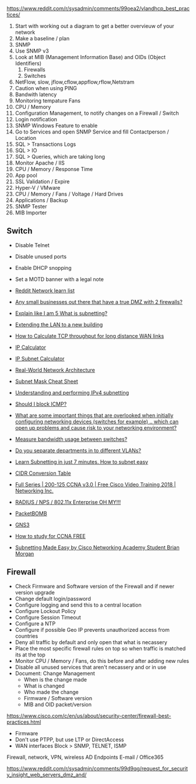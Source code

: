 https://www.reddit.com/r/sysadmin/comments/99oea2/vlandhcp_best_practices/

1. Start with working out a diagram to get a better overvieuw of your network
1. Make a baseline / plan
1. SNMP
  1. Use SNMP v3
  1. Look at MIB (Management Information Base) and OIDs (Object Identifiers)
      1. Firewalls
      1. Switches
  1. NetFlow, slow, jflow,cflow,appflow,rflow,Netstram
1. Caution when using PING
1. Bandwith latency
1. Monitoring tempature Fans
1. CPU / Memory
1. Configuration Management, to notify changes on a Firewall / Switch
1. Login notification
1. SNMP Windows Feature to enable
  1. Go to Services and open SNMP Service and fill Contactperson / Location
1. SQL > Transactions Logs
1. SQL > IO
1. SQL > Queries, which are taking long
1. Monitor Apache / IIS
  1. CPU / Memory / Response Time
  1. App pool 
1. SSL Validation / Expire
1. Hyper-V / VMware 
  1. CPU / Memory / Fans / Voltage / Hard Drives
1. Applications / Backup 
1. SNMP Tester
1. MIB Importer

## Switch 
* Disable Telnet
* Disable unused ports
* Enable DHCP snopping
* Set a MOTD banner with a legal note




* [Reddit Network learn list](https://www.reddit.com/r/ITCareerQuestions/comments/8w6rhv/im_sure_this_question_has_come_up_looking_to_get/e1t601u/?context=3)

* [Any small businesses out there that have a true DMZ with 2 firewalls?](https://www.reddit.com/r/sysadmin/comments/8lusyt/any_small_businesses_out_there_that_have_a_true/)
* [Explain like I am 5 What is subnetting?](https://www.reddit.com/r/sysadmin/comments/83nsva/explain_like_i_am_5_what_is_subnetting/)
* [Extending the LAN to a new building](https://www.reddit.com/r/sysadmin/comments/8lt994/extending_the_lan_to_a_new_building/)
* [How to Calculate TCP throughput for long distance WAN links](http://bradhedlund.com/2008/12/19/how-to-calculate-tcp-throughput-for-long-distance-links/)
* [IP Calculator](http://jodies.de/ipcalc?host=10.0.10.1&mask1=24&mask2=255.255.0.0)
* [IP Subnet Calculator](http://www.calculator.net/ip-subnet-calculator.html?cclass=a&csubnet=16&cip=172.16.0.1&ctype=ipv4&printit=0&x=104&y=31)
* [Real-World Network Architecture](https://www.reddit.com/r/sysadmin/comments/8lqr2t/realworld_network_architecture/)
* [Subnet Mask Cheat Sheet](https://www.aelius.com/njh/subnet_sheet.html)
* [Understanding and performing IPv4 subnetting](https://dougvitale.wordpress.com/2013/03/05/understanding-and-performing-ipv4-subnetting/)
* [Should I block ICMP?](http://shouldiblockicmp.com/)
* [What are some important things that are overlooked when initially configuring networking devices (switches for example) .. which can open up problems and cause risk to your networking environment?](https://www.reddit.com/r/sysadmin/comments/8mwzdn/what_are_some_important_things_that_are/)
* [Measure bandwidth usage between switches?](https://www.reddit.com/r/sysadmin/comments/8d2rjg/measure_bandwidth_usage_between_switches/)
* [Do you separate departments in to different VLANs?](https://www.reddit.com/r/sysadmin/comments/8oh40d/do_you_separate_departments_in_to_different_vlans/)
* [Learn Subnetting in just 7 minutes. How to subnet easy](https://www.youtube.com/watch?v=YiV_Vz7Wb-I)
* [CIDR Conversion Table](https://kb.wisc.edu/ns/page.php?id=3493)

* [Full Series | 200-125 CCNA v3.0 | Free Cisco Video Training 2018 | Networking Inc.](https://www.youtube.com/playlist?list=PLh94XVT4dq02frQRRZBHzvj2hwuhzSByN)

* [RADIUS / NPS / 802.11x Enterprise OH MY!!!](https://www.reddit.com/r/sysadmin/comments/8xq9q0/radius_nps_80211x_enterprise_oh_my/)

* [PacketBOMB](http://packetbomb.com/)
* [GNS3](https://www.gns3.com/)
* [How to study for CCNA FREE](https://learningnetwork.cisco.com/thread/15662)

- [Subnetting Made Easy by Cisco Networking Academy Student Brian Morgan](https://www.youtube.com/watch?v=KDig0lOO95M)

## Firewall
- Check Firmware and Software version of the Firewall and if newer version upgrade
- Change default login/password
- Configure logging and send this to a central location
- Configure Lockout Policy
- Configure Session Timeout
- Configure a NTP
- Configure if possible Geo IP prevents unauthorized access from countries
- Deny all traffic by default and only open that what is necassery
- Place the most specific firewall rules on top so when traffic is matched its at the top
- Monitor CPU / Memory / Fans, do this before and after adding new rules
- Disable all unused services that aren't necassery and or in use
- Document: Change Management
  - When is the change made
  - What is changed
  - Who made the change
  - Firmware / Software version
  - MIB and OID packet/version
  
  
https://www.cisco.com/c/en/us/about/security-center/firewall-best-practices.html

- Firmware
- Don't use PTPP, but use LTP or DirectAccess
- WAN interfaces Block > SNMP, TELNET, ISMP




Firewall, network, VPN, wireless
AD
Endpoints
E-mail / Office365




https://www.reddit.com/r/sysadmin/comments/99d9qg/request_for_security_insight_web_servers_dmz_and/


